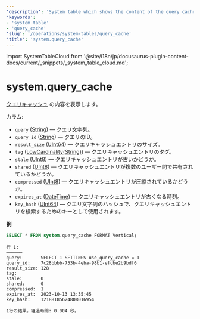 ```yaml
---
'description': 'System table which shows the content of the query cache.'
'keywords':
- 'system table'
- 'query_cache'
'slug': '/operations/system-tables/query_cache'
'title': 'system.query_cache'
---
```


import SystemTableCloud from '@site/i18n/jp/docusaurus-plugin-content-docs/current/_snippets/_system_table_cloud.md';


# system.query_cache

<SystemTableCloud/>

[クエリキャッシュ](../query-cache.md) の内容を表示します。

カラム:

- `query` ([String](../../sql-reference/data-types/string.md)) — クエリ文字列。
- `query_id` ([String](../../sql-reference/data-types/string.md)) — クエリのID。
- `result_size` ([UInt64](/sql-reference/data-types/int-uint#integer-ranges)) — クエリキャッシュエントリのサイズ。
- `tag` ([LowCardinality(String)](../../sql-reference/data-types/lowcardinality.md)) — クエリキャッシュエントリのタグ。
- `stale` ([UInt8](../../sql-reference/data-types/int-uint.md)) — クエリキャッシュエントリが古いかどうか。
- `shared` ([UInt8](../../sql-reference/data-types/int-uint.md)) — クエリキャッシュエントリが複数のユーザー間で共有されているかどうか。
- `compressed` ([UInt8](../../sql-reference/data-types/int-uint.md)) — クエリキャッシュエントリが圧縮されているかどうか。
- `expires_at` ([DateTime](../../sql-reference/data-types/datetime.md)) — クエリキャッシュエントリが古くなる時刻。
- `key_hash` ([UInt64](/sql-reference/data-types/int-uint#integer-ranges)) — クエリ文字列のハッシュで、クエリキャッシュエントリを検索するためのキーとして使用されます。

**例**

```sql
SELECT * FROM system.query_cache FORMAT Vertical;
```

```text
行 1:
──────
query:       SELECT 1 SETTINGS use_query_cache = 1
query_id:    7c28bbbb-753b-4eba-98b1-efcbe2b9bdf6
result_size: 128
tag:
stale:       0
shared:      0
compressed:  1
expires_at:  2023-10-13 13:35:45
key_hash:    12188185624808016954

1行の結果。経過時間: 0.004 秒。
```
